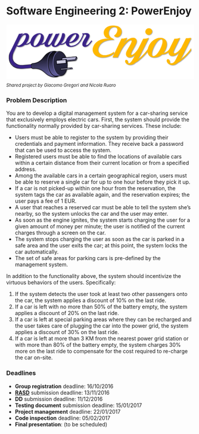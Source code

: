 # Software Engineering 2: PowerEnjoy


![Image not found](resources/images/powerEnjoy.png)
<sub>*Shared project by Giacomo Gregori and Nicola Ruaro*</sub>


### Problem Description

You are to develop a digital management system for a car-sharing service that exclusively employs electric cars. First, the system should provide the functionality normally provided by car-sharing services. These include:

* Users must be able to register to the system by providing their credentials and payment information. They receive back a password that can be used to access the system.
* Registered users must be able to find the locations of available cars within a certain distance from their current location or from a specified address.
* Among the available cars in a certain geographical region, users must be able to reserve a single car for up to one hour before they pick it up.
* If a car is not picked-up within one hour from the reservation, the system tags the car as available again, and the reservation expires; the user pays a fee of 1 EUR.
* A user that reaches a reserved car must be able to tell the system she’s nearby, so the system unlocks the car and the user may enter.
* As soon as the engine ignites, the system starts charging the user for a given amount of money per minute; the user is notified of the current charges through a screen on the car.
* The system stops charging the user as soon as the car is parked in a safe area and the user exits the car; at this point, the system locks the car automatically.
* The set of safe areas for parking cars is pre-defined by the management system.

In addition to the functionality above, the system should incentivize the virtuous behaviors of the
users. Specifically:

1.  If the system detects the user took at least two other passengers onto the car, the system applies a discount of 10% on the last ride.
2.  If a car is left with no more than 50% of the battery empty, the system applies a discount of 20% on the last ride.
3.  If a car is left at special parking areas where they can be recharged and the user takes care of plugging the car into the power grid, the system applies a discount of 30% on the last ride.
4.  If a car is left at more than 3 KM from the nearest power grid station or with more than 80% of the battery empty, the system charges 30% more on the last ride to compensate for the cost required to re-charge the car on-site.


### Deadlines

* **Group registration** deadline: 16/10/2016
* **[RASD](https://github.com/ruaronicola/SwEng2-CarSharing/releases/download/v1.0/RASD.pdf)** submission deadline: 13/11/2016
* **DD** submission deadline: 11/12/2016
* **Testing document** submission deadline: 15/01/2017
* **Project management** deadline: 22/01/2017
* **Code inspection** deadline: 05/02/2017
* **Final presentation**: (to be scheduled)
